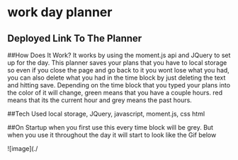 # work day planner
## Deployed Link To The Planner

##How Does It Work?
It works by using the moment.js api and JQuery to set up for the day. This planner saves your
plans that you have to local storage so even if you close the page and go back to it you wont lose what you had, 
you can also delete what you had in the time block by just deleting the text and hitting save. 
Depending on the time block that you typed your plans into the color of it will change, green means that you have a couple hours.
red means that its the current hour and grey means the past hours.

##Tech Used
local storage, JQuery, javascript, moment.js, css html

##On Startup
when you first use this every time block will be grey.
But when you use it throughout the day it will start to look like the Gif below

![image](./
